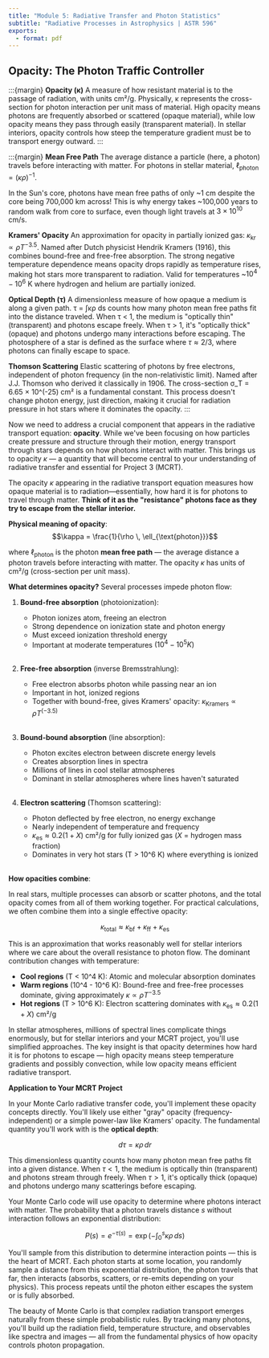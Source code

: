 ```yaml
---
title: "Module 5: Radiative Transfer and Photon Statistics"
subtitle: "Radiative Processes in Astrophysics | ASTR 596"
exports:
  - format: pdf
---
```



## Opacity: The Photon Traffic Controller

:::{margin}
**Opacity (κ)**
A measure of how resistant material is to the passage of radiation, with units cm²/g. Physically, κ represents the cross-section for photon interaction per unit mass of material. High opacity means photons are frequently absorbed or scattered (opaque material), while low opacity means they pass through easily (transparent material). In stellar interiors, opacity controls how steep the temperature gradient must be to transport energy outward.
:::

:::{margin}
**Mean Free Path**
The average distance a particle (here, a photon) travels before interacting with matter. For photons in stellar material, $\ell_\text{photon} = (κρ)^{-1}$. 

In the Sun's core, photons have mean free paths of only ~1 cm despite the core being 700,000 km across! This is why energy takes ~100,000 years to random walk from core to surface, even though light travels at $3×10^{10}$ cm/s.

**Kramers' Opacity**
An approximation for opacity in partially ionized gas: $κ_\text{kr} ∝ ρT^{-3.5}$. Named after Dutch physicist Hendrik Kramers (1916), this combines bound-free and free-free absorption. The strong negative temperature dependence means opacity drops rapidly as temperature rises, making hot stars more transparent to radiation. Valid for temperatures ~$10^4 - 10^6$ K where hydrogen and helium are partially ionized.

**Optical Depth (τ)**
A dimensionless measure of how opaque a medium is along a given path. τ = ∫κρ ds counts how many photon mean free paths fit into the distance traveled. When τ < 1, the medium is "optically thin" (transparent) and photons escape freely. When τ > 1, it's "optically thick" (opaque) and photons undergo many interactions before escaping. The photosphere of a star is defined as the surface where $τ ≈ 2/3$, where photons can finally escape to space.

**Thomson Scattering**
Elastic scattering of photons by free electrons, independent of photon frequency (in the non-relativistic limit). Named after J.J. Thomson who derived it classically in 1906. The cross-section σ_T = 6.65 × 10^(-25) cm² is a fundamental constant. This process doesn't change photon energy, just direction, making it crucial for radiation pressure in hot stars where it dominates the opacity.
:::

Now we need to address a crucial component that appears in the radiative transport equation: **opacity**. While we've been focusing on how particles create pressure and structure through their motion, energy transport through stars depends on how photons interact with matter. This brings us to opacity $κ$ — a quantity that will become central to your understanding of radiative transfer and essential for Project 3 (MCRT).

The opacity $κ$ appearing in the radiative transport equation measures how opaque material is to radiation—essentially, how hard it is for photons to travel through matter. **Think of it as the "resistance" photons face as they try to escape from the stellar interior.**

**Physical meaning of opacity**:
$$\kappa = \frac{1}{\rho \, \ell_{\text{photon}}}$$

where $\ell_{\text{photon}}$ is the photon **mean free path** — the average distance a photon travels before interacting with matter. The opacity $κ$ has units of cm²/g (cross-section per unit mass).

**What determines opacity?** Several processes impede photon flow:

1. **Bound-free absorption** (photoionization):
   - Photon ionizes atom, freeing an electron
   - Strong dependence on ionization state and photon energy
   - Must exceed ionization threshold energy
   - Important at moderate temperatures $(10^4 - 10^5 K)$ 
   <br>

2. **Free-free absorption** (inverse Bremsstrahlung):
   - Free electron absorbs photon while passing near an ion
   - Important in hot, ionized regions
   - Together with bound-free, gives Kramers' opacity: $κ_\text{Kramers} ∝ ρT^(-3.5)$
   <br>

3. **Bound-bound absorption** (line absorption):
   - Photon excites electron between discrete energy levels
   - Creates absorption lines in spectra
   - Millions of lines in cool stellar atmospheres
   - Dominant in stellar atmospheres where lines haven't saturated
   <br>

4. **Electron scattering** (Thomson scattering):

   - Photon deflected by free electron, no energy exchange
   - Nearly independent of temperature and frequency
   - $κ_\text{es} ≈ 0.2(1 + X)$ cm²/g for fully ionized gas ($X$ = hydrogen mass fraction)
   - Dominates in very hot stars (T > 10^6 K) where everything is ionized
   <br>

**How opacities combine**:

In real stars, multiple processes can absorb or scatter photons, and the total opacity comes from all of them working together. For practical calculations, we often combine them into a single effective opacity:

$$\kappa_{\text{total}} \approx \kappa_{\text{bf}} + \kappa_{\text{ff}} + \kappa_{\text{es}}$$

This is an approximation that works reasonably well for stellar interiors where we care about the overall resistance to photon flow. The dominant contribution changes with temperature:

- **Cool regions** (T < 10^4 K): Atomic and molecular absorption dominates
- **Warm regions** (10^4 - 10^6 K): Bound-free and free-free processes dominate, giving approximately $\kappa \propto \rho T^{-3.5}$
- **Hot regions** (T > 10^6 K): Electron scattering dominates with $\kappa_{\text{es}} \approx 0.2(1+X)$ cm²/g

In stellar atmospheres, millions of spectral lines complicate things enormously, but for stellar interiors and your MCRT project, you'll use simplified approaches. The key insight is that opacity determines how hard it is for photons to escape — high opacity means steep temperature gradients and possibly convection, while low opacity means efficient radiative transport.

**Application to Your MCRT Project**

In your Monte Carlo radiative transfer code, you'll implement these opacity concepts directly. You'll likely use either "gray" opacity (frequency-independent) or a simple power-law like Kramers' opacity. The fundamental quantity you'll work with is the **optical depth**:

$$d\tau = \kappa \rho \, dr$$

This dimensionless quantity counts how many photon mean free paths fit into a given distance. When $\tau < 1$, the medium is optically thin (transparent) and photons stream through freely. When $\tau > 1$, it's optically thick (opaque) and photons undergo many scatterings before escaping.

Your Monte Carlo code will use opacity to determine where photons interact with matter. The probability that a photon travels distance $s$ without interaction follows an exponential distribution:

$$P(s) = e^{-\tau(s)} = \exp\left(-\int_0^s \kappa \rho \, ds\right)$$

You'll sample from this distribution to determine interaction points — this is the heart of MCRT. Each photon starts at some location, you randomly sample a distance from this exponential distribution, the photon travels that far, then interacts (absorbs, scatters, or re-emits depending on your physics). This process repeats until the photon either escapes the system or is fully absorbed.

The beauty of Monte Carlo is that complex radiation transport emerges naturally from these simple probabilistic rules. By tracking many photons, you'll build up the radiation field, temperature structure, and observables like spectra and images — all from the fundamental physics of how opacity controls photon propagation.

